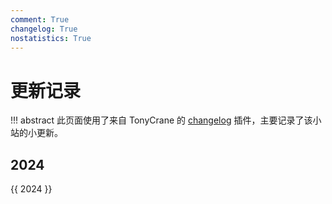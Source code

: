 ```yaml
---
comment: True
changelog: True
nostatistics: True
---
```


# 更新记录

!!! abstract
    此页面使用了来自 TonyCrane 的 [changelog](https://github.com/TonyCrane/mkdocs-changelog-plugin) 插件，主要记录了该小站的小更新。

<style>
.md-typeset h2 {
    margin-top: 0em;
}
</style>

## 2024

{{ 2024 }}